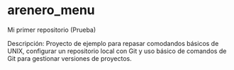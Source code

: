 # arenero_menu
Mi primer repositorio (Prueba)


Descripción: Proyecto de ejemplo para repasar comodandos básicos de UNIX, configurar un repositorio local con Git y uso básico de comandos de Git para gestionar versiones de proyectos.
